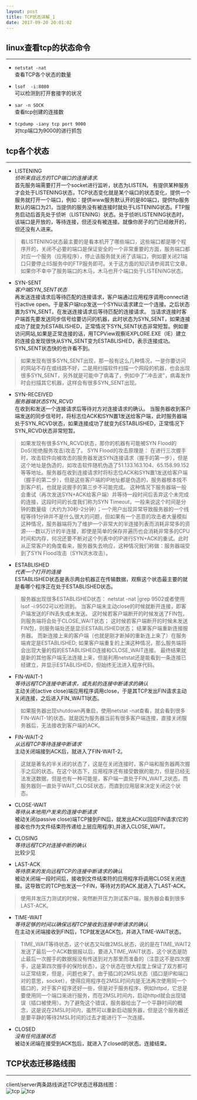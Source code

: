 ```yaml
---
layout: post
title: TCP状态详解_1
date: 2017-09-20 20:01:02
---
```

## linux查看tcp的状态命令
----------
* `netstat -nat`  
查看TCP各个状态的数量

* `lsof  -i:8080`  
可以检测到打开套接字的状况

* `sar -n SOCK`  
查看tcp创建的连接数

* `tcpdump -iany tcp port 9000`  
对tcp端口为9000的进行抓包

## tcp各个状态
----------
* LISTENING  
*侦听来自远方的TCP端口的连接请求.*  
首先服务端需要打开一个socket进行监听，状态为LISTEN。
有提供某种服务才会处于LISTENING状态，TCP状态变化就是某个端口的状态变化，提供一个服务就打开一个端口，例如：提供www服务默认开的是80端口，提供ftp服务默认的端口为21，当提供的服务没有被连接时就处于LISTENING状态。FTP服务启动后首先处于侦听（LISTENING）状态。处于侦听LISTENING状态时，该端口是开放的，等待连接，但还没有被连接。就像你房子的门已经敞开的，但还没有人进来。
>看LISTENING状态最主要的是看本机开了哪些端口，这些端口都是哪个程序开的，关闭不必要的端口是保证安全的一个非常重要的方面，服务端口都对应一个服务（应用程序），停止该服务就关闭了该端口，例如要关闭21端口只要停止IIS服务中的FTP服务即可。关于这方面的知识请参阅其它文章。
如果你不幸中了服务端口的木马，木马也开个端口处于LISTENING状态。

* SYN-SENT  
*客户端SYN_SENT状态*  
再发送连接请求后等待匹配的连接请求，客户端通过应用程序调用connect进行active open。于是客户端tcp发送一个SYN以请求建立一个连接。之后状态置为SYN_SENT。在发送连接请求后等待匹配的连接请求。
当请求连接时客户端首先要发送同步信号给要访问的机器，此时状态为SYN_SENT，如果连接成功了就变为ESTABLISHED，正常情况下SYN_SENT状态非常短暂。例如要访问网站,如果是正常连接的话，用TCPView观察IEXPLORE.EXE（IE）建立的连接会发现很快从SYN_SENT变为ESTABLISHED，表示连接成功。SYN_SENT状态快的也许看不到。
>如果发现有很多SYN_SENT出现，那一般有这么几种情况，一是你要访问的网站不存在或线路不好，二是用扫描软件扫描一个网段的机器，也会出现很多SYN_SENT，另外就是可能中了病毒了，例如中了"冲击波"，病毒发作时会扫描其它机器，这样会有很多SYN_SENT出现。

* SYN-RECEIVED  
*服务器端状态SYN_RCVD*  
在收到和发送一个连接请求后等待对方对连接请求的确认。
当服务器收到客户端发送的同步信号时，将标志位ACK和SYN置1发送给客户端，此时服务器端处于SYN_RCVD状态，如果连接成功了就变为ESTABLISHED，正常情况下SYN_RCVD状态非常短暂。
>如果发现有很多SYN_RCVD状态，那你的机器有可能被SYN Flood的DoS(拒绝服务攻击)攻击了。
SYN Flood的攻击原理是：
在进行三次握手时，攻击软件向被攻击的服务器发送SYN连接请求（握手的第一步），但是这个地址是伪造的，如攻击软件随机伪造了51.133.163.104、65.158.99.152等等地址。服务器在收到连接请求时将标志位ACK和SYN置1发送给客户端（握手的第二步），但是这些客户端的IP地址都是伪造的，服务器根本找不到客户机，也就是说握手的第三步不可能完成。
这种情况下服务器端一般会重试（再次发送SYN+ACK给客户端）并等待一段时间后丢弃这个未完成的连接，这段时间的长度我们称为SYN Timeout，一般来说这个时间是分钟的数量级（大约为30秒-2分钟）；一个用户出现异常导致服务器的一个线程等待1分钟并不是什么很大的问题，但如果有一个恶意的攻击者大量模拟这种情况，服务器端将为了维护一个非常大的半连接列表而消耗非常多的资源----数以万计的半连接，即使是简单的保存并遍历也会消耗非常多的CPU时间和内存，何况还要不断对这个列表中的IP进行SYN+ACK的重试。此时从正常客户的角度看来，服务器失去响应，这种情况我们称做：服务器端受到了SYN Flood攻击（SYN洪水攻击）。

* ESTABLISHED  
*代表一个打开的连接*  
ESTABLISHED状态是表示两台机器正在传输数据，观察这个状态最主要的就是看哪个程序正在处于ESTABLISHED状态。
>服务器出现很多ESTABLISHED状态： netstat -nat |grep 9502或者使用lsof -i:9502可以检测到。
当客户端未主动close的时候就断开连接，即客户端发送的FIN丢失或未发送。
这时候若客户端断开的时候发送了FIN包，则服务端将会处于CLOSE_WAIT状态；
这时候若客户端断开的时候未发送FIN包，则服务端处还是显示ESTABLISHED状态；
结果客户端重新连接服务器。
而新连接上来的客户端（也就是刚才断掉的重新连上来了）在服务端肯定是ESTABLISHED; 如果客户端重复的上演这种情况，那么服务端将会出现大量的假的ESTABLISHED连接和CLOSE_WAIT连接。
最终结果就是新的其他客户端无法连接上来，但是利用netstat还是能看到一条连接已经建立，并显示ESTABLISHED，但始终无法进入程序代码。

* FIN-WAIT-1  
*等待远程TCP连接中断请求，或先前的连接中断请求的确认*  
主动关闭(active close)端应用程序调用close，于是其TCP发出FIN请求主动关闭连接，之后进入FIN_WAIT1状态。
>如果服务器出现shutdown再重启，使用netstat -nat查看，就会看到很多FIN-WAIT-1的状态。就是因为服务器当前有很多客户端连接，直接关闭服务器后，无法接收到客户端的ACK。

* FIN-WAIT-2  
*从远程TCP等待连接中断请求*  
主动关闭端接到ACK后，就进入了FIN-WAIT-2。
>这就是著名的半关闭的状态了，这是在关闭连接时，客户端和服务器两次握手之后的状态。在这个状态下，应用程序还有接受数据的能力，但是已经无法发送数据，但是也有一种可能是，客户端一直处于FIN_WAIT_2状态，而服务器则一直处于WAIT_CLOSE状态，而直到应用层来决定关闭这个状态。

* CLOSE-WAIT  
*等待从本地用户发来的连接中断请求*  
被动关闭(passive close)端TCP接到FIN后，就发出ACK以回应FIN请求(它的接收也作为文件结束符传递给上层应用程序),并进入CLOSE_WAIT。

* CLOSING  
*等待远程TCP对连接中断的确认*  
比较少见

* LAST-ACK  
*等待原来的发向远程TCP的连接中断请求的确认*  
被动关闭端一段时间后，接收到文件结束符的应用程序将调用CLOSE关闭连接。这导致它的TCP也发送一个FIN，等待对方的ACK.就进入了LAST-ACK。
>使用并发压力测试的时候，突然断开压力测试客户端，服务器会看到很多LAST-ACK。

* TIME-WAIT  
*等待足够的时间以确保远程TCP接收到连接中断请求的确认*  
在主动关闭端接收到FIN后，TCP就发送ACK包，并进入TIME-WAIT状态。
>TIME_WAIT等待状态，这个状态又叫做2MSL状态，说的是在TIME_WAIT2发送了最后一个ACK数据报以后，要进入TIME_WAIT状态，这个状态是防止最后一次握手的数据报没有传送到对方那里而准备的（注意这不是四次握手，这是第四次握手的保险状态）。这个状态在很大程度上保证了双方都可以正常结束，但是，问题也来了。由于插口的2MSL状态（插口是IP和端口对的意思，socket），使得应用程序在2MSL时间内是无法再次使用同一个插口的，对于客户程序还好一些，但是对于服务程序，例如httpd，它总是要使用同一个端口来进行服务，而在2MSL时间内，启动httpd就会出现错误（插口被使用）。为了避免这个错误，服务器给出了一个平静时间的概念，这是说在2MSL时间内，虽然可以重新启动服务器，但是这个服务器还是要平静的等待2MSL时间的过去才能进行下一次连接。

* CLOSED  
*没有任何连接状态*  
被动关闭端在接受到ACK包后，就进入了closed的状态。连接结束。

## TCP状态迁移路线图
----------
client/server两条路线讲述TCP状态迁移路线图：  
![tcp](/image/tcp_1.png)
![tcp](/image/tcp_2.png)